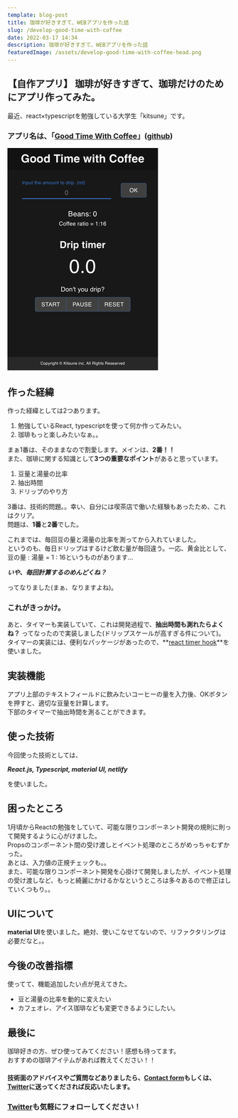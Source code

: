 ```yaml
---
template: blog-post
title: 珈琲が好きすぎて、WEBアプリを作った話
slug: /develop-good-time-with-coffee
date: 2022-03-17 14:34
description: 珈琲が好きすぎて、WEBアプリを作った話
featuredImage: /assets/develop-good-time-with-coffee-head.png
---
```

## 【自作アプリ】 珈琲が好きすぎて、珈琲だけのためにアプリ作ってみた。

最近、react×typescriptを勉強している大学生「kitsune」です。

### アプリ名は、**「[Good Time With Coffee](https://good-time-with-coffee.netlify.app)」**([github](https://github.com/yk-mt12/good-time-with-coffee))

![Good Time With Coffee](../../../static/assets/good-time-with-coffee-in-blog-small.jpg)

## 作った経緯

作った経緯としては2つあります。

1. 勉強しているReact, typescriptを使って何か作ってみたい。
2. 珈琲もっと楽しみたいなぁ。。

まぁ1番は、そのままなので割愛します。メインは、**2番！！**<br/>
また、珈琲に関する知識として**3つの重要なポイント**があると思っています。

1. 豆量と湯量の比率
2. 抽出時間
3. ドリップのやり方

3番は、技術的問題。。幸い、自分には喫茶店で働いた経験もあったため、これはクリア。<br/>
問題は、**1番**と**2番**でした。<br/>

これまでは、毎回豆の量と湯量の比率を測ってから入れていました。<br/>
というのも、毎日ドリップはするけど飲む量が毎回違う。一応、黄金比として、豆の量 : 湯量 = 1 : 16というものがあります…

***いや、毎回計算するのめんどくね？***

ってなりました(まぁ、なりますよね)。

### これがきっかけ。

あと、タイマーも実装していて、これは開発過程で、**抽出時間も測れたらよくね？** ってなったので実装しました(ドリップスケールが高すぎる件について)。<br/>
タイマーの実装には、便利なパッケージがあったので、**[react timer hook](https://www.npmjs.com/package/react-timer-hook)**を使いました。

## 実装機能

アプリ上部のテキストフィールドに飲みたいコーヒーの量を入力後、OKボタンを押すと、適切な豆量を計算します。<br/>
下部のタイマーで抽出時間を測ることができます。

## 使った技術

今回使った技術としては、

***React.js, Typescript, material UI, netlify***

を使いました。<br/>

## 困ったところ

1月頃からReactの勉強をしていて、可能な限りコンポーネント開発の規則に則って開発するように心がけました。<br/>
Propsのコンポーネント間の受け渡しとイベント処理のところがめっちゃむずかった。<br/>
あとは、入力値の正規チェックも。。<br/>
また、可能な限りコンポーネント開発を心掛けて開発しましたが、イベント処理の受け渡しなど、もっと綺麗にかけるかなというところは多々あるので修正はしていくつもり。。

## UIについて

**material UI**を使いました。絶対、使いこなせてないので、リファクタリングは必要だなと。。

## 今後の改善指標

使ってて、機能追加したい点が見えてきた。

* 豆と湯量の比率を動的に変えたい
* カフェオレ、アイス珈琲なども変更できるようにしたい。

## 最後に

珈琲好きの方、ぜひ使ってみてください！感想も待ってます。<br/>
おすすめの珈琲アイテムがあれば教えてください！！

#### 技術面のアドバイスやご質問などありましたら、[Contact form](https://www.kitsune-blog.tokyo/contact)もしくは、[Twitter](https://twitter.com/kitsune_yk)に送ってくだされば反応いたします。

### [Twitter](https://twitter.com/kitsune_yk)も気軽にフォローしてください！